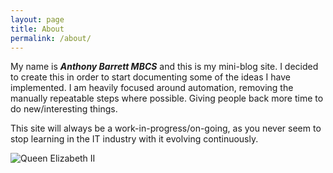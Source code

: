 ```yaml
---
layout: page
title: About
permalink: /about/
---
```


My name is ***Anthony Barrett MBCS*** and this is my mini-blog site. I decided to create this in order to start documenting some of the ideas I have implemented. I am heavily focused around automation, removing the manually repeatable steps where possible. Giving people back more time to do new/interesting things.

This site will always be a work-in-progress/on-going, as you never seem to stop learning in the IT industry with it evolving continuously.

![Queen Elizabeth II](/Portfolio/images/Queen-Elizabeth-II.png)
